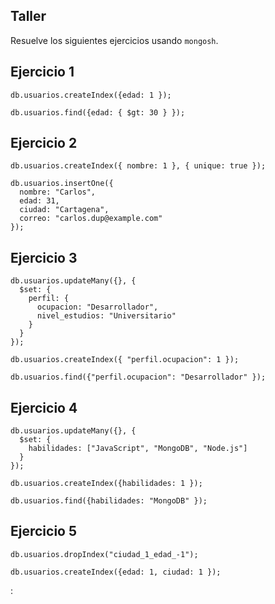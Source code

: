 ##  Taller 

Resuelve los siguientes ejercicios usando `mongosh`.

## Ejercicio 1  

```
db.usuarios.createIndex({edad: 1 });

db.usuarios.find({edad: { $gt: 30 } });
```

##  Ejercicio 2  
```
db.usuarios.createIndex({ nombre: 1 }, { unique: true });

db.usuarios.insertOne({
  nombre: "Carlos",
  edad: 31,
  ciudad: "Cartagena",
  correo: "carlos.dup@example.com"
}); 
```

##  Ejercicio 3  

```
db.usuarios.updateMany({}, {
  $set: {
    perfil: {
      ocupacion: "Desarrollador",
      nivel_estudios: "Universitario"
    }
  }
});

db.usuarios.createIndex({ "perfil.ocupacion": 1 });

db.usuarios.find({"perfil.ocupacion": "Desarrollador" });
```


##  Ejercicio 4  

```
db.usuarios.updateMany({}, {
  $set: {
    habilidades: ["JavaScript", "MongoDB", "Node.js"]
  }
});

db.usuarios.createIndex({habilidades: 1 });

db.usuarios.find({habilidades: "MongoDB" });
```


##  Ejercicio 5  

```
db.usuarios.dropIndex("ciudad_1_edad_-1");

db.usuarios.createIndex({edad: 1, ciudad: 1 });

```
: